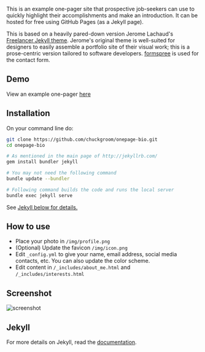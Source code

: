 This is an example one-pager site that prospective job-seekers can use to quickly
highlight their accomplishments and make an introduction. It can be hosted for free using
GitHub Pages (as a Jekyll page).

This is based on a heavily pared-down version Jerome Lachaud's [Freelancer Jekyll theme](https://github.com/jeromelachaud/freelancer-theme).
Jerome's original theme is well-suited for designers to easily assemble a portfolio site of their visual work; this
is a prose-centric version tailored to software developers. [formspree](http://formspree.io/) is used for the contact form.

## Demo

View an example one-pager [here](https://jeromelachaud.com/freelancer-theme/)

## Installation

On your command line do:
```sh
git clone https://github.com/chuckgroom/onepage-bio.git
cd onepage-bio

# As mentioned in the main page of http://jekyllrb.com/
gem install bundler jekyll

# You may not need the following command
bundle update --bundler

# Following command builds the code and runs the local server
bundle exec jekyll serve
```
See [Jekyll below for details.](#Jekyll)

## How to use

 - Place your photo in `/img/profile.png`
 - (Optional) Update the favicon `/img/icon.png`
 - Edit `_config.yml` to give your name, email address, social media contacts, etc. You can also update the color scheme.
 - Edit content in `/_includes/about_me.html` and `/_includes/interests.html`

## Screenshot

![screenshot]()

## Jekyll

For more details on Jekyll, read the [documentation](http://jekyllrb.com/).
